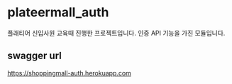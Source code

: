 # plateermall_auth
플래티어 신입사원 교육때 진행한 프로젝트입니다. 인증 API 기능을 가진 모듈입니다.

## swagger url
https://shoppingmall-auth.herokuapp.com
